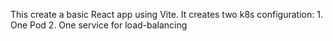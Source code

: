 This create a basic React app using Vite.
It creates two k8s configuration:
    1. One Pod
    2. One service for load-balancing
